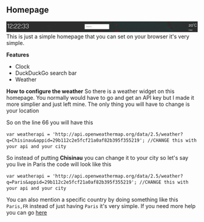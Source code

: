 ## Homepage
![enter image description here](https://github.com/IteXD/homepage/blob/master/screenshot.PNG?raw=true)
This is just a simple homepage that you can set on your browser it's very simple.

**Features**

 - Clock
 - DuckDuckGo search bar
 - Weather

**How to configure the weather**
So there is a weather widget on this homepage. You normally would have to go and get an API key but I made it more simplier and just left mine. The only thing you will have to change is your location

So on the line 66 you will have this

    var weatherapi = 'http://api.openweathermap.org/data/2.5/weather?q=Chisinau&appid=29b112c2e5fcf21a0af82b395f355219'; //CHANGE this with your api and your city
So instead of putting **Chisinau** you can change it to your city so let's say you live in Paris the code will look like this

    var weatherapi = 'http://api.openweathermap.org/data/2.5/weather?q=Paris&appid=29b112c2e5fcf21a0af82b395f355219'; //CHANGE this with your api and your city
You can also mention a specific country by doing something like this `Paris,FR` instead of just having `Paris` it's very simple.
If you need more help you can go [here](http://openweathermap.org/current)

